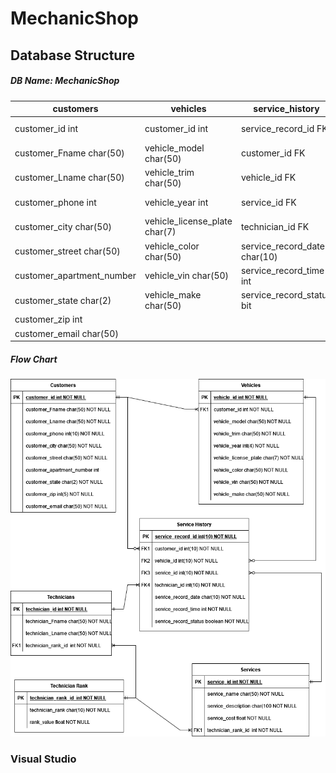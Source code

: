 # MechanicShop

## Database Structure 
##### DB Name: MechanicShop
  
| customers                 | vehicles               | service_history               | technicians                | services                     | technician_rank          |
| ----------- | ----------- | ----------- | ----------- | ----------- | -----------  |
| customer_id int           | customer_id int        | service_record_id FK          | technician_id int          | service_id int               | technician_rank_id int   |
| customer_Fname char(50)   | vehicle_model char(50) | customer_id FK                | technician_Fname char(50)  | service_name char(50)        | technician_rank char(10) |
| customer_Lname char(50)   | vehicle_trim char(50)  | vehicle_id FK                 | technician_Lname char(50)  | service_description char(50) | rank_value float         | 
| customer_phone int        | vehicle_year int       | service_id FK                 | technician_rank_id FK      | service_cost float
| customer_city char(50)    | vehicle_license_plate char(7)  | technician_id FK      |                            | technician_rank_id FK
| customer_street char(50)  | vehicle_color char(50) | service_record_date char(10)  |
| customer_apartment_number | vehicle_vin char(50)   | service_record_time int       |
| customer_state char(2)    | vehicle_make char(50)  | service_record_status bit     |
| customer_zip int          |                        |                               |
| customer_email char(50)   |                        |                               |

##### Flow Chart
![alt text](https://github.com/bcale/MechanicShop/blob/master/DBDesignFlowchart.png?raw=true)

### Visual Studio
